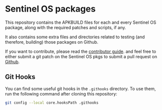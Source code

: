 Sentinel OS packages
==============================

This repository contains the APKBUILD files for each and every
Sentinel OS package, along with the required patches and scripts,
if any.

It also contains some extra files and directories related to testing
(and therefore, building) those packages on Github.

If you want to contribute, please read the
[contributor guide](https://github.com/sentinelos/pkgs/blob/master/CONTRIBUTING.md).
and feel free to either submit a git patch on the Sentinel OS pkgs to submit a
pull request on [Github](https://github.com/sentinelos/pkgs/pulls).


Git Hooks
---------

You can find some useful git hooks in the `.githooks` directory.
To use them, run the following command after cloning this repository:

```sh
git config --local core.hooksPath .githooks
```
